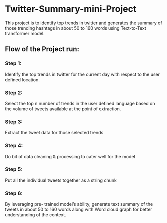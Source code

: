 # Twitter-Summary-mini-Project

This project is to identify top trends in twitter and generates the summary of those trending hashtags in about 50 to 160 words using Text-to-Text transformer model.


## Flow of the Project run:

### Step 1:
Identify the top trends in twitter for the current day with respect to the user defined location.
### Step 2:
Select the top n number of trends in the user defined language based on the volume of tweets available at the point of extraction.
### Step 3:
Extract the tweet data for those selected trends
### Step 4:
Do bit of data cleaning & processing to cater well for the model
### Step 5:
Put all the individual tweets together as a string chunk
### Step 6:
By leveraging pre- trained model’s ability, generate text summary of the tweets in about 50 to 160 words along with Word cloud graph for better understanding of the context.

